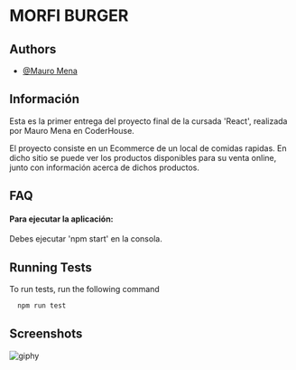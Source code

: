 
# MORFI BURGER


## Authors

- [@Mauro Mena](https://github.com/martymcflyrokr)


## Información

Esta es la primer entrega del proyecto final de la cursada 'React', realizada por Mauro Mena en CoderHouse.

El proyecto consiste en un Ecommerce de un local de comidas rapidas. En dicho sitio se puede ver los productos
disponibles para su venta online, junto con información acerca de dichos productos.



## FAQ

#### Para ejecutar la aplicación:

Debes ejecutar 'npm start' en la consola.


## Running Tests

To run tests, run the following command

```bash
  npm run test
```


## Screenshots

![giphy](https://user-images.githubusercontent.com/22405706/171769694-b35e605d-0046-43f9-9395-140d49d4706d.gif)




